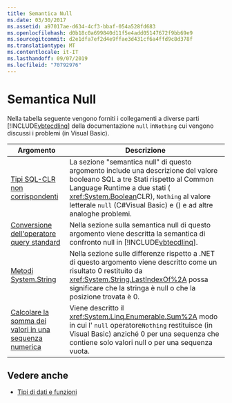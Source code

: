 ```yaml
---
title: Semantica Null
ms.date: 03/30/2017
ms.assetid: a97017ae-d634-4cf3-bbaf-054a528fd683
ms.openlocfilehash: d0b18c0a699840d11f5e4add05147672f9bb69e9
ms.sourcegitcommit: d2e1dfa7ef2d4e9ffae3d431cf6a4ffd9c8d378f
ms.translationtype: MT
ms.contentlocale: it-IT
ms.lasthandoff: 09/07/2019
ms.locfileid: "70792976"
---
```

# <a name="null-semantics"></a>Semantica Null
Nella tabella seguente vengono forniti i collegamenti a diverse parti [!INCLUDE[vbtecdlinq](../../../../../../includes/vbtecdlinq-md.md)] della documentazione `null` in`Nothing` cui vengono discussi i problemi (in Visual Basic).  
  
|Argomento|Descrizione|  
|-----------|-----------------|  
|[Tipi SQL-CLR non corrispondenti](sql-clr-type-mismatches.md)|La sezione "semantica null" di questo argomento include una descrizione del valore booleano SQL a tre Stati rispetto al Common Language Runtime a due stati ( <xref:System.Boolean>CLR), `Nothing` al valore letterale `null` (C#Visual Basic) e () e ad altre analoghe problemi.|  
|[Conversione dell'operatore query standard](standard-query-operator-translation.md)|Nella sezione sulla semantica null di questo argomento viene descritta la semantica di confronto null in [!INCLUDE[vbtecdlinq](../../../../../../includes/vbtecdlinq-md.md)].|  
|[Metodi System.String](system-string-methods.md)|Nella sezione sulle differenze rispetto a .NET di questo argomento viene descritto come un risultato 0 restituito da <xref:System.String.LastIndexOf%2A> possa significare che la stringa è null o che la posizione trovata è 0.|  
|[Calcolare la somma dei valori in una sequenza numerica](compute-the-sum-of-values-in-a-numeric-sequence.md)|Viene descritto il <xref:System.Linq.Enumerable.Sum%2A> modo in cui l' `null` operatore`Nothing` restituisce (in Visual Basic) anziché 0 per una sequenza che contiene solo valori null o per una sequenza vuota.|  
  
## <a name="see-also"></a>Vedere anche

- [Tipi di dati e funzioni](data-types-and-functions.md)
